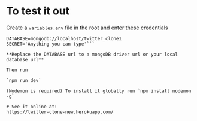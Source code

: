 # To test it out

Create a `variables.env` file in the root and enter these credentials

```PORT=3000
DATABASE=mongodb://localhost/twitter_clone1
SECRET='Anything you can type'```

**Replace the DATABASE url to a mongoDB driver url or your local database url**

Then run 

`npm run dev`

(Nodemon is required) To install it globally run `npm install nodemon -g`

# See it online at:
https://twitter-clone-new.herokuapp.com/